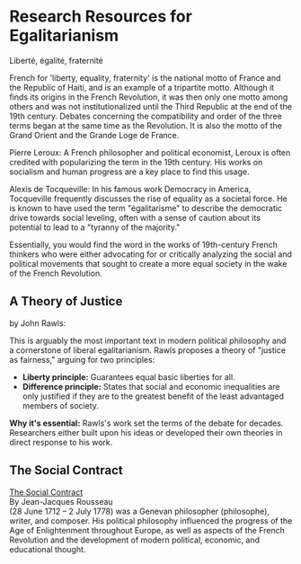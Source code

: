 # Research Resources for Egalitarianism

Liberté, égalité, fraternité 

French for 'liberty, equality, fraternity' is the national motto of France and the Republic of Haiti, and is an example of a tripartite motto. 
Although it finds its origins in the French Revolution, it was then only one motto among others and was not institutionalized until the Third Republic at the end of the 19th century. Debates concerning the compatibility and order of the three terms began at the same time as the Revolution. It is also the motto of the Grand Orient and the Grande Loge de France.

Pierre Leroux: A French philosopher and political economist, Leroux is often credited with popularizing the term in the 19th century. His works on socialism and human progress are a key place to find this usage.

​Alexis de Tocqueville: In his famous work Democracy in America, Tocqueville frequently discusses the rise of equality as a societal force. He is known to have used the term "égalitarisme" to describe the democratic drive towards social leveling, often with a sense of caution about its potential to lead to a "tyranny of the majority."

​Essentially, you would find the word in the works of 19th-century French thinkers who were either advocating for or critically analyzing the social and political movements that sought to create a more equal society in the wake of the French Revolution.

## A Theory of Justice 
by John Rawls: 

This is arguably the most important text in modern political philosophy and a cornerstone of liberal egalitarianism. Rawls proposes a theory of "justice as fairness," arguing for two principles:

- **Liberty principle:** Guarantees equal basic liberties for all.
- **Difference principle:** States that social and economic inequalities are only justified if they are to the greatest benefit of the least advantaged members of society.  

**Why it's essential:** Rawls's work set the terms of the debate for decades. Researchers either built upon his ideas or developed their own theories in direct response to his work.

## The Social Contract
[The Social Contract](https://www.google.com/search?q=The+Social+Contract&oq=The+Social+Contract&gs_lcrp=EgZjaHJvbWUyDAgAEEUYORjjAhiABDIHCAEQLhiABDIHCAIQABiABDIHCAMQABiABDIHCAQQABiABDIHCAUQLhiABDIHCAYQABiABDIHCAcQABiABDIHCAgQABiABDIHCAkQABiABDIHCAoQABiABDIHCAsQABiABDIHCAwQLhiABDIHCA0QABiABDIHCA4QABiABNIBCDEzOTRqMGo0qAIOsAIB8QVYomwphtifPg&client=ms-android-huawei-rev1&sourceid=chrome-mobile&ie=UTF-8#ebo=0)<br>
By Jean-Jacques Rousseau<br> (28 June 1712 – 2 July 1778) was a Genevan philosopher (philosophe), writer, and composer. His political philosophy influenced the progress of the Age of Enlightenment throughout Europe, as well as aspects of the French Revolution and the development of modern political, economic, and educational thought.
